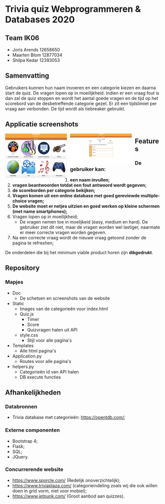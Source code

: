 # Trivia quiz Webprogrammeren & Databases 2020

## Team IK06
* Joris Arends 12658650
* Maarten Blom 12877034
* Shilpa Kedar 12393053

## Samenvatting
Gebruikers kunnen hun naam invoeren en een categorie kiezen en daarna start de quiz. De vragen lopen op in moeilijkheid. Indien er een vraag fout is dan zal de quiz stoppen en wordt het aantal goede vragen en de tijd op het scorebord van de desbetreffende categorie gezet. Er zit een tijdslimiet per vraag aan verbonden. De tijd wordt als tiebreaker gebruikt.

## Applicatie screenshots

<img src="/doc/index.png" alt= "Index page" style= "float: left; margin-right: 10px;" width="200" />
<img src="/doc/quiz.png" alt= "Quiz page"  style= "float: left; margin-right: 10px;" width="200" />


<!--![alt tekst](/doc/game_over.png "Quiz page") ![alt tekst](/doc/leaderboards.png "Leaderboards page")-->

## Features
### De gebruiker kan:
1. **een naam invullen;**
2. **vragen beantwoorden totdat een fout antwoord wordt gegeven;**
3. **de scoreborden per categorie bekijken;**
4. **Vragen komen uit een online database met goed gereviewde multiple-choice vragen;**
5. **De website moet er netjes uitzien en goed werken op kleine schermen (met name smartphones);**
7. Vragen lopen op in moeilijkheid;
    - De vragen nemen toe in moelijkeid (easy, medium en hard). De gebruiker ziet dit niet, maar de vragen worden wel lastiger, naarmate er meer correcte vragen worden gegeven.
8. Na een correcte vraag wordt de nieuwe vraag getoond zonder de pagina te refreshen;

De onderdelen die bij het minimum viable product horen zijn **dikgedrukt**.

## Repository
### Mapjes
* Doc
    * De schetsen en screenshots van de website
* Static
    * Images van de categorieën voor index.html
    * Quiz.js
        * Timer
        * Score
        * Quizvragen halen uit API
    * style.css
        * Stijl voor alle pagina's
* Templates
    * Alle html pagina's
* Application.py
    * Routes voor alle pagina's
* helpers.py
    * Categorieën id van API halen
    * DB execute functies

## Afhankelijkheden
### Databronnen
- Trivia database met categorieën: https://opentdb.com/;

### Externe componenten
- Bootstrap 4;
- Flask;
- SQL;
- JQuery.

### Concurrerende website
- https://www.sporcle.com/ (Redelijk onoverzichtelijk);
- https://www.triviaplaza.com/ (categorieindeling zoals wij die ook willen doen in grid vorm, niet voor mobiel);
- https://www.jetpunk.com/ (Groot aanbod aan quizzes).




